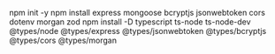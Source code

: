 npm init -y
npm install express mongoose bcryptjs jsonwebtoken cors dotenv morgan zod
npm install -D typescript ts-node ts-node-dev @types/node @types/express @types/jsonwebtoken @types/bcryptjs @types/cors @types/morgan
